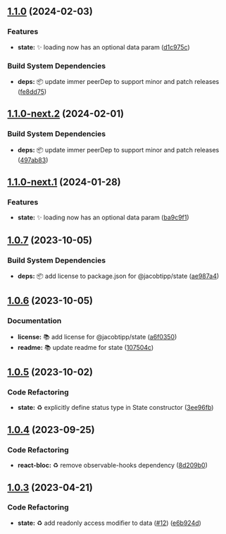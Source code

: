 ## [1.1.0](https://github.com/jacobtipp/bloc-state/compare/state-v1.0.7...state-v1.1.0) (2024-02-03)


### Features

* **state:** ✨ loading now has an optional data param ([d1c975c](https://github.com/jacobtipp/bloc-state/commit/d1c975c0b94c0487b0366b67096f2b4b1bec9c40))


### Build System Dependencies

* **deps:** 📦️ update immer peerDep to support minor and patch releases ([fe8dd75](https://github.com/jacobtipp/bloc-state/commit/fe8dd75c7d60105243255e853c821397fb76ec16))

## [1.1.0-next.2](https://github.com/jacobtipp/bloc-state/compare/state-v1.1.0-next.1...state-v1.1.0-next.2) (2024-02-01)


### Build System Dependencies

* **deps:** 📦️ update immer peerDep to support minor and patch releases ([497ab83](https://github.com/jacobtipp/bloc-state/commit/497ab8344690c2eae827ee653b973113469aac23))

## [1.1.0-next.1](https://github.com/jacobtipp/bloc-state/compare/state-v1.0.7...state-v1.1.0-next.1) (2024-01-28)


### Features

* **state:** ✨ loading now has an optional data param ([ba9c9f1](https://github.com/jacobtipp/bloc-state/commit/ba9c9f10b03ee058a2bdfaa39f14fa1de15391f3))

## [1.0.7](https://github.com/jacobtipp/bloc-state/compare/state-v1.0.6...state-v1.0.7) (2023-10-05)


### Build System Dependencies

* **deps:** 📦️ add license to package.json for @jacobtipp/state ([ae987a4](https://github.com/jacobtipp/bloc-state/commit/ae987a4661639219fd3dbb1e0a5ae7ec500b7d9f))

## [1.0.6](https://github.com/jacobtipp/bloc-state/compare/state-v1.0.5...state-v1.0.6) (2023-10-05)


### Documentation

* **license:** 📚️ add license for @jacobtipp/state ([a6f0350](https://github.com/jacobtipp/bloc-state/commit/a6f03503817765b5893eb700894672ed3bd8b710))
* **readme:** 📚️ update readme for state ([107504c](https://github.com/jacobtipp/bloc-state/commit/107504c22f9957b1ed66615d8e0c7d46ba4ecaa8))

## [1.0.5](https://github.com/jacobtipp/bloc-state/compare/state-v1.0.4...state-v1.0.5) (2023-10-02)


### Code Refactoring

* **state:** ♻️ explicitly define status type in State constructor ([3ee96fb](https://github.com/jacobtipp/bloc-state/commit/3ee96fbc77daa57a04d4491d4ac3ebf804b60052))

## [1.0.4](https://github.com/jacobtipp/bloc-state/compare/state-v1.0.3...state-v1.0.4) (2023-09-25)


### Code Refactoring

* **react-bloc:** ♻️ remove observable-hooks dependency ([8d209b0](https://github.com/jacobtipp/bloc-state/commit/8d209b0bbb7372179090aff3dee429f5500e8f88))

## [1.0.3](https://github.com/jacobtipp/bloc-state/compare/state-v1.0.2...state-v1.0.3) (2023-04-21)


### Code Refactoring

* **state:** ♻️ add readonly access modifier to data ([#12](https://github.com/jacobtipp/bloc-state/issues/12)) ([e6b924d](https://github.com/jacobtipp/bloc-state/commit/e6b924dc4d8c9727c3faa613d77e753f3c678932))
